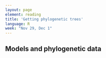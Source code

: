 ```yaml
---
layout: page
element: reading
title: 'Getting phylogenetic trees'
language: R
week: "Nov 29, Dec 1"
---
```


## Models and phylogenetic data
